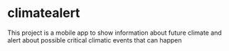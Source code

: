 climatealert
============

This project is a mobile app to show information about future climate and alert about possible critical climatic events  that can happen
